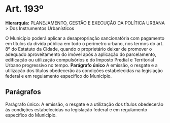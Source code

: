 # Art. 193º

**Hierarquia:** PLANEJAMENTO, GESTÃO E EXECUÇÃO DA POLÍTICA URBANA > Dos Instrumentos Urbanísticos

O Município poderá aplicar a desapropriação sancionatória com pagamento em títulos da dívida pública em todo o perímetro urbano, nos termos do art. 8º do Estatuto da Cidade, quando o proprietário deixar de promover o adequado aproveitamento do imóvel após a aplicação do parcelamento, edificação ou utilização compulsórios e do Imposto Predial e Territorial Urbano progressivo no tempo.
**Parágrafo único** A emissão, o resgate e a utilização dos títulos obedecerão às condições estabelecidas na legislação federal e em regulamento específico do Município.

## Parágrafos
Parágrafo único: A emissão, o resgate e a utilização dos títulos obedecerão às condições estabelecidas na legislação federal e em regulamento específico do Município.




